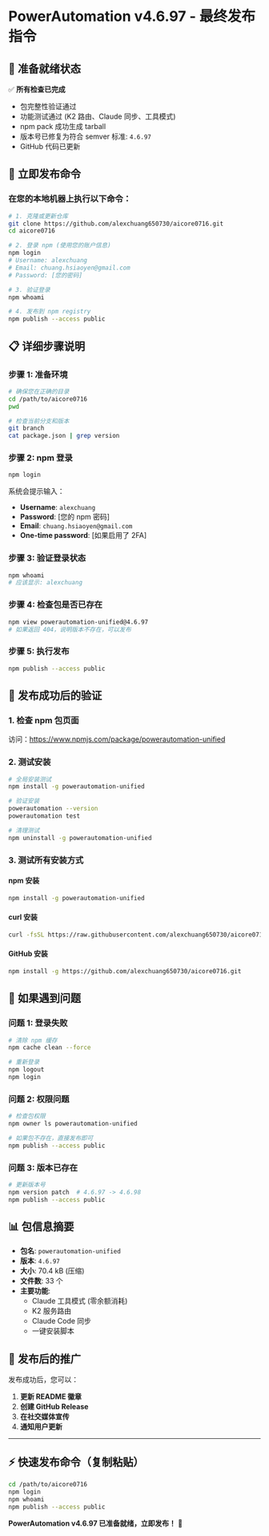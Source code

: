 # PowerAutomation v4.6.97 - 最终发布指令

## 🎯 **准备就绪状态**

✅ **所有检查已完成**
- 包完整性验证通过
- 功能测试通过 (K2 路由、Claude 同步、工具模式)
- npm pack 成功生成 tarball
- 版本号已修复为符合 semver 标准: `4.6.97`
- GitHub 代码已更新

## 🚀 **立即发布命令**

### **在您的本地机器上执行以下命令：**

```bash
# 1. 克隆或更新仓库
git clone https://github.com/alexchuang650730/aicore0716.git
cd aicore0716

# 2. 登录 npm (使用您的账户信息)
npm login
# Username: alexchuang
# Email: chuang.hsiaoyen@gmail.com
# Password: [您的密码]

# 3. 验证登录
npm whoami

# 4. 发布到 npm registry
npm publish --access public
```

## 📋 **详细步骤说明**

### **步骤 1: 准备环境**
```bash
# 确保您在正确的目录
cd /path/to/aicore0716
pwd

# 检查当前分支和版本
git branch
cat package.json | grep version
```

### **步骤 2: npm 登录**
```bash
npm login
```
系统会提示输入：
- **Username**: `alexchuang`
- **Password**: [您的 npm 密码]
- **Email**: `chuang.hsiaoyen@gmail.com`
- **One-time password**: [如果启用了 2FA]

### **步骤 3: 验证登录状态**
```bash
npm whoami
# 应该显示: alexchuang
```

### **步骤 4: 检查包是否已存在**
```bash
npm view powerautomation-unified@4.6.97
# 如果返回 404，说明版本不存在，可以发布
```

### **步骤 5: 执行发布**
```bash
npm publish --access public
```

## 🎉 **发布成功后的验证**

### **1. 检查 npm 包页面**
访问：https://www.npmjs.com/package/powerautomation-unified

### **2. 测试安装**
```bash
# 全局安装测试
npm install -g powerautomation-unified

# 验证安装
powerautomation --version
powerautomation test

# 清理测试
npm uninstall -g powerautomation-unified
```

### **3. 测试所有安装方式**

#### **npm 安装**
```bash
npm install -g powerautomation-unified
```

#### **curl 安装**
```bash
curl -fsSL https://raw.githubusercontent.com/alexchuang650730/aicore0716/main/install_powerautomation_v4697.sh | bash
```

#### **GitHub 安装**
```bash
npm install -g https://github.com/alexchuang650730/aicore0716.git
```

## 🔧 **如果遇到问题**

### **问题 1: 登录失败**
```bash
# 清除 npm 缓存
npm cache clean --force

# 重新登录
npm logout
npm login
```

### **问题 2: 权限问题**
```bash
# 检查包权限
npm owner ls powerautomation-unified

# 如果包不存在，直接发布即可
npm publish --access public
```

### **问题 3: 版本已存在**
```bash
# 更新版本号
npm version patch  # 4.6.97 -> 4.6.98
npm publish --access public
```

## 📊 **包信息摘要**

- **包名**: `powerautomation-unified`
- **版本**: `4.6.97`
- **大小**: 70.4 kB (压缩)
- **文件数**: 33 个
- **主要功能**:
  - Claude 工具模式 (零余额消耗)
  - K2 服务路由
  - Claude Code 同步
  - 一键安装脚本

## 🎯 **发布后的推广**

发布成功后，您可以：

1. **更新 README 徽章**
2. **创建 GitHub Release**
3. **在社交媒体宣传**
4. **通知用户更新**

---

## ⚡ **快速发布命令（复制粘贴）**

```bash
cd /path/to/aicore0716
npm login
npm whoami
npm publish --access public
```

**PowerAutomation v4.6.97 已准备就绪，立即发布！** 🚀

